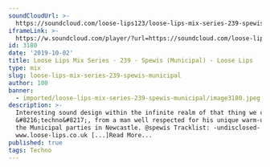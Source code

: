```yaml
---
soundCloudUrl: >-
  https://soundcloud.com/loose-lips123/loose-lips-mix-series-239-spewis-municipal
iframeLink: >-
  https://w.soundcloud.com/player/?url=https://soundcloud.com/loose-lips123/loose-lips-mix-series-239-spewis-municipal&color=00aabb&auto_play=false&hide_related=false&show_comments=true&show_user=true&show_reposts=false
id: 3180
date: '2019-10-02'
title: Loose Lips Mix Series - 239 - Spewis (Municipal) - Loose Lips
type: mix
slug: loose-lips-mix-series-239-spewis-municipal
author: 100
banner:
  - imported/loose-lips-mix-series-239-spewis-municipal/image3180.jpeg
description: >-
  Interesting sound design within the infinite realm of that thing we call
  &#8216;techno&#8217;, from a man well respected for his unique warm-up sets at
  the Municipal parties in Newcastle. @spewis Tracklist: -undisclosed-
  www.loose-lips.co.uk [...]Read More...
published: true
tags: Techno
---
```

